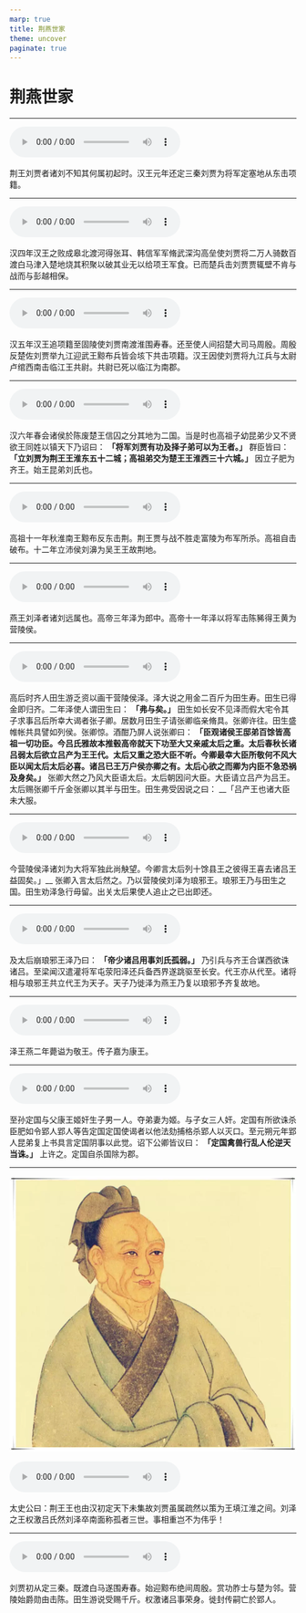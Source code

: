 ```yaml
---
marp: true
title: 荆燕世家
theme: uncover
paginate: true
---
```


# 荆燕世家

---

![](assets/audios/051/1.mp3)

荆王刘贾者诸刘不知其何属初起时。汉王元年还定三秦刘贾为将军定塞地从东击项籍。

---

![](assets/audios/051/2.mp3)

汉四年汉王之败成皋北渡河得张耳、韩信军军脩武深沟高垒使刘贾将二万人骑数百渡白马津入楚地烧其积聚以破其业无以给项王军食。已而楚兵击刘贾贾辄壁不肯与战而与彭越相保。

---

![](assets/audios/051/3.mp3)

汉五年汉王追项籍至固陵使刘贾南渡淮围寿春。还至使人间招楚大司马周殷。周殷反楚佐刘贾举九江迎武王黥布兵皆会垓下共击项籍。汉王因使刘贾将九江兵与太尉卢绾西南击临江王共尉。共尉已死以临江为南郡。

---

![](assets/audios/051/4.mp3)

汉六年春会诸侯於陈废楚王信囚之分其地为二国。当是时也高祖子幼昆弟少又不贤欲王同姓以镇天下乃诏曰： __「将军刘贾有功及择子弟可以为王者。」__ 群臣皆曰： __「立刘贾为荆王王淮东五十二城；高祖弟交为楚王王淮西三十六城。」__ 因立子肥为齐王。始王昆弟刘氏也。

---

![](assets/audios/051/5.mp3)

高祖十一年秋淮南王黥布反东击荆。荆王贾与战不胜走富陵为布军所杀。高祖自击破布。十二年立沛侯刘濞为吴王王故荆地。

---

![](assets/audios/051/6.mp3)

燕王刘泽者诸刘远属也。高帝三年泽为郎中。高帝十一年泽以将军击陈豨得王黄为营陵侯。

---

![](assets/audios/051/7.mp3)

高后时齐人田生游乏资以画干营陵侯泽。泽大说之用金二百斤为田生寿。田生已得金即归齐。二年泽使人谓田生曰： __「弗与矣。」__ 田生如长安不见泽而假大宅令其子求事吕后所幸大谒者张子卿。居数月田生子请张卿临亲脩具。张卿许往。田生盛帷帐共具譬如列侯。张卿惊。酒酣乃屏人说张卿曰： __「臣观诸侯王邸弟百馀皆高祖一切功臣。今吕氏雅故本推毂高帝就天下功至大又亲戚太后之重。太后春秋长诸吕弱太后欲立吕产为王王代。太后又重之恐大臣不听。今卿最幸大臣所敬何不风大臣以闻太后太后必喜。诸吕已王万户侯亦卿之有。太后心欲之而卿为内臣不急恐祸及身矣。」__ 张卿大然之乃风大臣语太后。太后朝因问大臣。大臣请立吕产为吕王。太后赐张卿千斤金张卿以其半与田生。田生弗受因说之曰： __「吕产王也诸大臣未大服。

---

![](assets/audios/051/8.mp3)

今营陵侯泽诸刘为大将军独此尚觖望。今卿言太后列十馀县王之彼得王喜去诸吕王益固矣。」__ 张卿入言太后然之。乃以营陵侯刘泽为琅邪王。琅邪王乃与田生之国。田生劝泽急行毋留。出关太后果使人追止之已出即还。

---

![](assets/audios/051/9.mp3)

及太后崩琅邪王泽乃曰： __「帝少诸吕用事刘氏孤弱。」__ 乃引兵与齐王合谋西欲诛诸吕。至梁闻汉遣灌将军屯荥阳泽还兵备西界遂跳驱至长安。代王亦从代至。诸将相与琅邪王共立代王为天子。天子乃徙泽为燕王乃复以琅邪予齐复故地。

---

![](assets/audios/051/10.mp3)

泽王燕二年薨谥为敬王。传子嘉为康王。

---

![](assets/audios/051/11.mp3)

至孙定国与父康王姬奸生子男一人。夺弟妻为姬。与子女三人奸。定国有所欲诛杀臣肥如令郢人郢人等告定国定国使谒者以他法劾捕格杀郢人以灭口。至元朔元年郢人昆弟复上书具言定国阴事以此觉。诏下公卿皆议曰： __「定国禽兽行乱人伦逆天当诛。」__ 上许之。定国自杀国除为郡。

---

![bg left](assets/images/simaqian.webp)

![](assets/audios/051/12.mp3)

太史公曰：荆王王也由汉初定天下未集故刘贾虽属疏然以策为王填江淮之间。刘泽之王权激吕氏然刘泽卒南面称孤者三世。事相重岂不为伟乎！

---

![](assets/audios/051/13.mp3)

刘贾初从定三秦。既渡白马遂围寿春。始迎黥布绝间周殷。赏功胙士与楚为邻。营陵始爵勋由击陈。田生游说受赐千斤。权激诸吕事荣身。徙封传嗣亡於郢人。